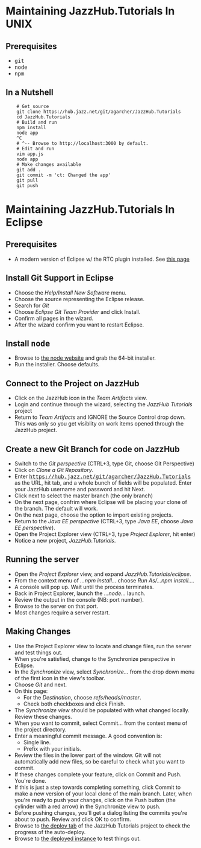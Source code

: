 Maintaining JazzHub.Tutorials In UNIX
=====================================

Prerequisites
-------------

* <tt>git</tt>
* <tt>node</tt>
* <tt>npm</tt>

In a Nutshell
-------------

		# Get source
		git clone https://hub.jazz.net/git/agarcher/JazzHub.Tutorials
		cd JazzHub.Tutorials
		# Build and run
		npm install
		node app
		^C
		# ^-- Browse to http://localhost:3000 by default.
		# Edit and run
		vim app.js
		node app
		# Make changes available
		git add .
		git commit -m 'ct: Changed the app'
		git pull
		git push

Maintaining JazzHub.Tutorials In Eclipse
========================================

Prerequisites
-------------

* A modern version of Eclipse w/ the RTC plugin installed. See [this page](https://www-304.ibm.com/connections/wikis/home?lang=en-us#!/wiki/JazzHub%20Development/page/Eclipse%20IDE%20Setup)

Install Git Support in Eclipse
------------------------------

* Choose the *Help/Install New Software* menu.
* Choose the source representing the Eclipse release.
* Search for *Git*
* Choose *Eclipse Git Team Provider* and click Install.
* Confirm all pages in the wizard.
* After the wizard confirm you want to restart Eclipse.

Install <tt>node</tt>
---------------------

* Browse to [the node website](http://nodejs.org/download/) and grab the 64-bit installer.
* Run the installer.  Choose defaults.

Connect to the Project on JazzHub
---------------------------------

* Click on the JazzHub icon in the *Team Artifacts* view.
* Login and continue through the wizard, selecting the *JazzHub Tutorials* project
* Return to *Team Artifacts* and IGNORE the Source Control drop down.  This was only so you get visiblity on work items opened through the JazzHub project.

Create a new Git Branch for code on JazzHub
-------------------------------------------

* Switch to the *Git perspective* (CTRL+3, type Git, choose Git Perspective)
* Click on *Clone a Git Repository*.
* Enter <tt>https://hub.jazz.net/git/agarcher/JazzHub.Tutorials</tt> as the URL, hit tab, and a whole bunch of fields will be populated.  Enter your JazzHub username and password and hit Next.
* Click next to select the master branch (the only branch)
* On the next page, confrim where Eclipse will be placing your clone of the branch. The default will work.
* On the next page, choose the option to import existing projects.
* Return to the *Java EE perspective* (CTRL+3, type *Java EE*, choose *Java EE perspective*).
* Open the Project Explorer view (CTRL+3, type *Project Explorer*, hit enter)
* Notice a new project, *JazzHub.Tutorials*.

Running the server
------------------

* Open the *Project Explorer* view, and expand *JazzHub.Tutorials/eclipse*.
* From the context menu of *...npm install...* choose *Run As/...npm install....*
* A console will pop up.  Wait until the process terminates.
* Back in Project Explorer, launch the *...node...* launch.
* Review the output in the console (NB: port number).
* Browse to the server on that port.
* Most changes require a server restart.

Making Changes
--------------

* Use the Project Explorer view to locate and change files, run the server and test things out.
* When you're satisfied, change to the Synchronize perspective in Eclipse.
* In the *Synchronize* view, select *Synchronize...* from the drop down menu of the first icon in the view's toolbar.
* Choose *Git* and next.
* On this page:
    * For the *Destination*, choose *refs/heads/master*.
    * Check both checkboxes and click Finish.
* The *Synchronize view* should be populated with what changed locally.  Review these changes.
* When you want to commit, select Commit... from the context menu of the project directory.
* Enter a meaningful commit message.  A good convention is:
    * Single line.
    * Prefix with your initials.
* Review the files in the lower part of the window.  Git will not automatically add new files, so be careful to check what you want to commit.
* If these changes complete your feature, click on Commit and Push.  You're done.
* If this is just a step towards completing something, click Commit to make a new version of your local clone of the main branch.  Later, when you're ready to push your changes, click on the Push button (the cylinder with a red arrow) in the Synchronize view to push.
* Before pushing changes, you'll get a dialog listing the commits you're about to push.  Review and click OK to confirm.
* Browse to [the deploy tab](https://hub.jazz.net/project/agarcher/JazzHub%20Tutorials/deployment) of the JazzHub Tutorials project to check the progress of the auto-deploy.
* Browse to [the deployed instance](http://jazzhublearni.ng.bluemix.net/) to test things out.
